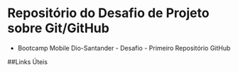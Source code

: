# Repositório do Desafio de Projeto sobre Git/GitHub
- Bootcamp Mobile Dio-Santander - Desafio - Primeiro Repositório GitHub

##Links Úteis
